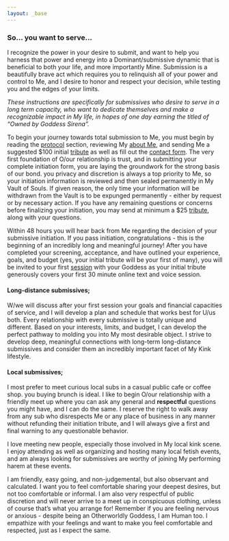 ```yaml
---
layout: _base
---
```

### So… you want to serve…

I recognize the power in your desire to submit, and want to help you harness that power and energy into a Dominant/submissive dynamic that is beneficial to both your life, and more importantly Mine. Submission is a beautifully brave act which requires you to relinquish all of your power and control to Me, and I desire to honor and respect your decision, while testing you and the edges of your limits.

*These instructions are specifically for submissives who desire to serve in a long term capacity, who want to dedicate themselves and make a recognizable impact in My life, in hopes of one day earning the titled of “Owned by Goddess Sirena”.*

To  begin your journey towards total submission to Me, you must begin by reading the [protocol](/protocol) section, reviewing My [about Me](/aboutsirena), and sending Me a suggested $100 initial [tribute](/payme) as well as fill out the [contact form](/contact). The very first foundation of O/our relationship is trust, and in submitting your complete initiation form, you are laying the groundwork for the strong basis of our bond. you privacy and discretion is always a top priority to Me, so your initiation information is reviewed and then sealed permanently in My Vault of Souls. If given reason, the only time your information will be withdrawn from the Vault is to be expunged permanently - either by request or by necessary action. If you have any remaining questions or concerns before finalizing your initiation, you may send at minimum a $25 [tribute](/payme), along with your questions. 

Within 48 hours you will hear back from Me regarding the decision of your submissive initiation. If you pass initiation, congratulations - this is the beginning of an incredibly long and meaningful journey! After you have completed your screening, acceptance, and have outlined your experience, goals, and budget (yes, your initial tribute will be your first of many), you will be invited to your first [session](/online-session) with your Goddess as your initial tribute generously covers your first 30 minute online text and voice session.

#### Long-distance submissives;

W/we will discuss after your first session your goals and financial capacities of service, and I will develop a plan and schedule that works best for U/us both. Every relationship with every submissive is totally unique and different. Based on your interests, limits, and budget, I can develop the perfect pathway to molding you into My most desirable object. I strive to develop deep, meaningful connections with long-term long-distance submissives and consider them an incredibly important facet of My Kink lifestyle.

#### Local submissives;

I most prefer to meet curious local subs in a casual public cafe or coffee shop. you buying brunch is ideal. I like to begin O/our relationship with a friendly meet up where you can ask any general and **respectful** questions you might have, and I can do the same. I reserve the right to walk away from any sub who disrespects Me or any place of business in any manner without refunding their initiation tribute, and I will always give a first and final warning to any questionable behavior. 

I love meeting new people, especially those involved in My local kink scene. I enjoy attending as well as organizing and hosting many local fetish events, and am always looking for submissives are worthy of joining My performing harem at these events.

I am friendly, easy going, and non-judgemental, but also observant and calculated. I want you to feel comfortable sharing your deepest desires, but not too comfortable or informal. I am also very respectful of public discretion and will never arrive to a meet up in conspicuous clothing, unless of course that’s what you arrange for! Remember if you are feeling nervous or anxious - despite being an Otherworldly Goddess, I am Human too. I empathize with your feelings and want to make you feel comfortable and respected, just as I expect the same.
